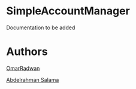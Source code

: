 # SimpleAccountManager
Documentation to be added
# Authors

[OmarRadwan](https://github.com/AbnRadwan)

[Abdelrahman Salama](https://github.com/abdelrahman-salama22)
